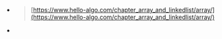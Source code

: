 - > [https://www.hello-algo.com/chapter_array_and_linkedlist/array/](https://www.hello-algo.com/chapter_array_and_linkedlist/array/)
-